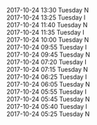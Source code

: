 2017-10-24 13:30 Tuesday  N  
2017-10-24 13:25 Tuesday  I  
2017-10-24 11:40 Tuesday  N  
2017-10-24 11:35 Tuesday  I  
2017-10-24 10:00 Tuesday  N  
2017-10-24 09:55 Tuesday  I  
2017-10-24 09:45 Tuesday  N  
2017-10-24 07:20 Tuesday  I  
2017-10-24 07:15 Tuesday  N  
2017-10-24 06:25 Tuesday  I  
2017-10-24 06:05 Tuesday  N  
2017-10-24 05:55 Tuesday  I  
2017-10-24 05:45 Tuesday  N  
2017-10-24 05:40 Tuesday  I  
2017-10-24 05:25 Tuesday  N  
